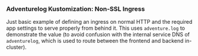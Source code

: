### Adventurelog Kustomization: Non-SSL Ingress

Just basic example of defining an ingress on normal HTTP and the required app 
settings to serve properly from behind it.  This uses `adventure.log` to demonstrate
the value (to avoid confusion with the internal service DNS of `adventurelog`, which
is used to route between the frontend and backend in-cluster).
